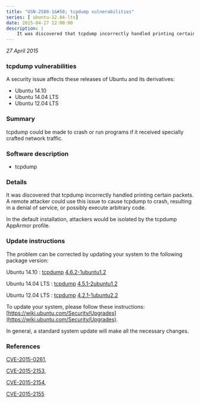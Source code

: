 ```yaml
---
title: "USN-2580-1&#58; tcpdump vulnerabilities"
series: [ ubuntu-12.04-lts]
date: 2015-04-27 12:00:00
description: |
    It was discovered that tcpdump incorrectly handled printing certain packets. A remote attacker could use this issue to cause tcpdump to crash, resulting in a denial of service, or possibly execute arbitrary code.
--- 
```

 
 

*27 April 2015*

### tcpdump vulnerabilities

A security issue affects these releases of Ubuntu and its derivatives:

* Ubuntu 14.10
* Ubuntu 14.04 LTS
* Ubuntu 12.04 LTS

### Summary

tcpdump could be made to crash or run programs if it received specially crafted network traffic.

### Software description

* tcpdump 

### Details

It was discovered that tcpdump incorrectly handled printing certain packets. A remote attacker could use this issue to cause tcpdump to crash, resulting in a denial of service, or possibly execute arbitrary code.

In the default installation, attackers would be isolated by the tcpdump AppArmor profile. 

### Update instructions

The problem can be corrected by updating your system to the following package version:

Ubuntu 14.10
 : [tcpdump](https://launchpad.net/ubuntu/+source/tcpdump) <span> [4.6.2-1ubuntu1.2](https://launchpad.net/ubuntu/+source/tcpdump/4.6.2-1ubuntu1.2) </span> 

Ubuntu 14.04 LTS
 : [tcpdump](https://launchpad.net/ubuntu/+source/tcpdump) <span> [4.5.1-2ubuntu1.2](https://launchpad.net/ubuntu/+source/tcpdump/4.5.1-2ubuntu1.2) </span> 

Ubuntu 12.04 LTS
 : [tcpdump](https://launchpad.net/ubuntu/+source/tcpdump) <span> [4.2.1-1ubuntu2.2](https://launchpad.net/ubuntu/+source/tcpdump/4.2.1-1ubuntu2.2) </span> 

To update your system, please follow these instructions: [https://wiki.ubuntu.com/Security/Upgrades](https://wiki.ubuntu.com/Security/Upgrades).

In general, a standard system update will make all the necessary changes. 

### References

 
 [CVE-2015-0261](http://people.ubuntu.com/~ubuntu-security/cve/CVE-2015-0261), 

 [CVE-2015-2153](http://people.ubuntu.com/~ubuntu-security/cve/CVE-2015-2153), 

 [CVE-2015-2154](http://people.ubuntu.com/~ubuntu-security/cve/CVE-2015-2154), 

 [CVE-2015-2155](http://people.ubuntu.com/~ubuntu-security/cve/CVE-2015-2155)
 

